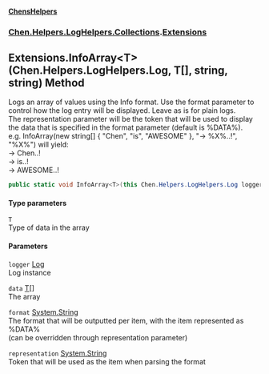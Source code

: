 
#### [ChensHelpers](./index 'index')

### [Chen.Helpers.LogHelpers.Collections](./Chen-Helpers-LogHelpers-Collections 'Chen.Helpers.LogHelpers.Collections').[Extensions](./Chen-Helpers-LogHelpers-Collections-Extensions 'Chen.Helpers.LogHelpers.Collections.Extensions')

## Extensions.InfoArray&lt;T&gt;(Chen.Helpers.LogHelpers.Log, T[], string, string) Method
Logs an array of values using the Info format. Use the format parameter to control how the log entry will be displayed. Leave as is for plain logs.  
The representation parameter will be the token that will be used to display the data that is specified in the format parameter (default is %DATA%).  
e.g. InfoArray(new string[] { "Chen", "is", "AWESOME" }, "-> %X%..!", "%X%") will yield:  
-> Chen..!  
-> is..!  
-> AWESOME..!  
```csharp
public static void InfoArray<T>(this Chen.Helpers.LogHelpers.Log logger, T[] data, string format="%DATA%", string representation="%DATA%");
```

#### Type parameters
<a name='Chen-Helpers-LogHelpers-Collections-Extensions-InfoArray-T-(Chen-Helpers-LogHelpers-Log_T--_string_string)-T'></a>
`T`  
Type of data in the array  
  

#### Parameters
<a name='Chen-Helpers-LogHelpers-Collections-Extensions-InfoArray-T-(Chen-Helpers-LogHelpers-Log_T--_string_string)-logger'></a>
`logger` [Log](./Chen-Helpers-LogHelpers-Log 'Chen.Helpers.LogHelpers.Log')  
Log instance  
  
<a name='Chen-Helpers-LogHelpers-Collections-Extensions-InfoArray-T-(Chen-Helpers-LogHelpers-Log_T--_string_string)-data'></a>
`data` [T](#Chen-Helpers-LogHelpers-Collections-Extensions-InfoArray-T-(Chen-Helpers-LogHelpers-Log_T--_string_string)-T 'Chen.Helpers.LogHelpers.Collections.Extensions.InfoArray&lt;T&gt;(Chen.Helpers.LogHelpers.Log, T[], string, string).T')[[]](https://docs.microsoft.com/en-us/dotnet/api/System.Array 'System.Array')  
The array  
  
<a name='Chen-Helpers-LogHelpers-Collections-Extensions-InfoArray-T-(Chen-Helpers-LogHelpers-Log_T--_string_string)-format'></a>
`format` [System.String](https://docs.microsoft.com/en-us/dotnet/api/System.String 'System.String')  
The format that will be outputted per item, with the item represented as %DATA%  
            (can be overridden through representation parameter)  
  
<a name='Chen-Helpers-LogHelpers-Collections-Extensions-InfoArray-T-(Chen-Helpers-LogHelpers-Log_T--_string_string)-representation'></a>
`representation` [System.String](https://docs.microsoft.com/en-us/dotnet/api/System.String 'System.String')  
Token that will be used as the item when parsing the format  
  
